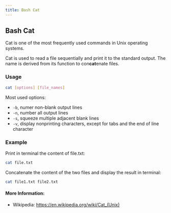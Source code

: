 ```yaml
---
title: Bash Cat
---
```


## Bash Cat

Cat is one of the most frequently used commands in Unix operating systems.

Cat is used to read a file sequentially and print it to the standard output.
The name is derived from its function to con**cat**enate files.

### Usage

```bash
cat [options] [file_names]
```

Most used options:

* `-b`, numer non-blank output lines
* `-n`, number all output lines
* `-s`, squeeze multiple adjacent blank lines
* `-v`, display nonprinting characters, except for tabs and the end of line character

### Example

Print in terminal the content of file.txt:
```bash
cat file.txt
```

Concatenate the content of the two files and display the result in terminal:
```bash
cat file1.txt file2.txt
```

#### More Information:
* Wikipedia: https://en.wikipedia.org/wiki/Cat_(Unix)
